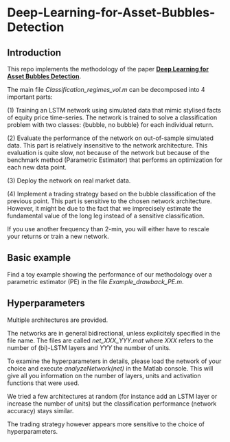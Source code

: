 # Deep-Learning-for-Asset-Bubbles-Detection

## Introduction

This repo implements the methodology of the paper **[Deep Learning for Asset Bubbles Detection](https://papers.ssrn.com/sol3/papers.cfm?abstract_id=3531154)**.

The main file *Classification_regimes_vol.m* can be decomposed into 4 important parts:


(1) Training an LSTM network using simulated data that mimic stylised facts of equity price time-series.
The network is trained to solve a classification problem with two classes: {bubble, no bubble} for each individual return.


(2) Evaluate the performance of the network on out-of-sample simulated data.
This part is relatively insensitive to the network architecture.
This evaluation is quite slow, not because of the network but because of the benchmark method (Parametric Estimator) that performs an optimization for each new data point.

(3) Deploy the network on real market data.


(4) Implement a trading strategy based on the bubble classification of the previous point.
This part is sensitive to the chosen network architecture. However, it might be due to the fact that we imprecisely estimate the fundamental value of the long leg instead of a sensitive classification.

If you use another frequency than 2-min, you will either have to rescale your returns or train a new network.


## Basic example

Find a toy example showing the performance of our methodology over a parametric estimator (PE) in the file *Example_drawback_PE.m*.

## Hyperparameters

Multiple architectures are provided.

The networks are in general bidirectional, unless explicitely specified in the file name.
The files are called *net_XXX_YYY.mat* where *XXX* refers to the number of (bi)-LSTM layers and *YYY* the number of units.

To examine the hyperparameters in details, please load the network of your choice and execute *analyzeNetwork(net)* in the Matlab console.
This will give all you information on the number of layers, units and activation functions that were used.

We tried a few architectures at random (for instance add an LSTM layer or increase the number of units) but the classification performance (network accuracy) stays similar.

The trading strategy however appears more sensitive to the choice of hyperparameters.
